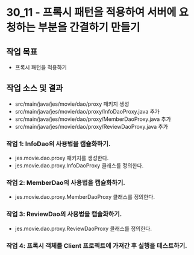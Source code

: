 # 30_11 - 프록시 패턴을 적용하여 서버에 요청하는 부분을 간결하기 만들기 

## 작업 목표
- 프록시 패턴을 적용하기


## 작업 소스 및 결과

- src/main/java/jes/movie/dao/proxy 패키지 생성
- src/main/java/jes/movie/dao/proxy/InfoDaoProxy.java 추가
- src/main/java/jes/movie/dao/proxy/MemberDaoProxy.java 추가
- src/main/java/jes/movie/dao/proxy/ReviewDaoProxy.java 추가


### 작업 1: InfoDao의 사용법을 캡슐화하기.

- jes.movie.dao.proxy 패키지를 생성한다.
- jes.movie.dao.proxy.InfoDaoProxy 클래스를 정의한다.
 

### 작업 2: MemberDao의 사용법을 캡슐화하기.

- jes.movie.dao.proxy.MemberDaoProxy 클래스를 정의한다.
  
  
### 작업 3: ReviewDao의 사용법을 캡슐화하기.

- jes.movie.dao.proxy.ReviewDaoProxy 클래스를 정의한다.
  
### 작업 4: 프록시 객체를 Client 프로젝트에 가져간 후 실행을 테스트하기.